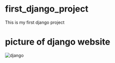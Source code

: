 # first_django_project
This is my first django project

# picture of django website

![django](Screenshot(94).png)
